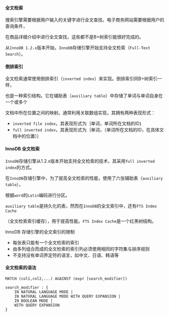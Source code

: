 #### 全文检索

搜索引擎需要根据用户输入的关键字进行全文查找，电子商务网站需要根据用户的查询条件，

在商品详细介绍中进行全文查找，这些都不是B+树索引能很好完成的。

从`InnoDB 1.2.x`版本开始，`InnoDB`存储引擎开始支持全文检索（`Full-Text Search`）。



#### 倒排索引

全文检索通常使用倒排索引（`inverted index`）来实现。倒排索引同B+树索引一样，

也是一种索引结构。它在辅助表（`auxiliary table`）中存储了单词与单词自身在一个或多个

文档中所在位置之间的映射。通常利用关联数组实现，其拥有两种表现形式：

* `inverted file index`，其表现形式为｛单词，单词所在文档的ID｝
* `full inverted index`，其表现形式为｛单词，（单词所在文档的ID，在具体文档中的位置）｝



#### InnoDB 全文检索

`InnoDB`存储引擎从1.2.x版本开始支持全文检索的技术，其采用`full inverted index`的方式。

在`InnoDB`存储引擎中，为了提高全文检索的性能，使用了六张辅助表（`auxiliary table`），

根据`word`的`Latin`编码进行分区。

`auxiliary table`是持久化的表，然而在`InnoDB`的全文索引中，还有`FTS Index Cache`

（全文检索索引缓存），用于提高性能。`FTS Index Cache`是一个红黑树结构。

InnoDB 存储引擎的全文索引的限制

* 每张表只能有一个全文检索的索引
* 由多列组合而成的全文检索的索引列必须使用相同的字符集与排序规则
* 不支持没有单词界定符的语言，如中文、日语、韩语等



#### 全文检索的语法

```mysql
MATCH (col1,col2,...) AGAINST (expr [search_modifier])
```

```mysql
search_modifier : {
	IN NATURAL LANGUAGE MODE |
	IN NATURAL LANGUAGE MODE WITH QUERY EXPANSION |
	IN BOOLEAN MODE |
	WITH QUERY EXPANSION
}
```